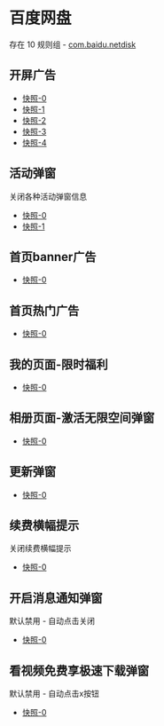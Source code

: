 # 百度网盘

存在 10 规则组 - [com.baidu.netdisk](/src/apps/com.baidu.netdisk.ts)

## 开屏广告

- [快照-0](https://i.gkd.li/import/12472597)
- [快照-1](https://i.gkd.li/import/12877626)
- [快照-2](https://i.gkd.li/import/12988458)
- [快照-3](https://i.gkd.li/import/12648924)
- [快照-4](https://i.gkd.li/import/12865287)

## 活动弹窗

关闭各种活动弹窗信息

- [快照-0](https://i.gkd.li/import/12642505)
- [快照-1](https://i.gkd.li/import/12923937)

## 首页banner广告

- [快照-0](https://i.gkd.li/import/12706544)

## 首页热门广告

- [快照-0](https://i.gkd.li/import/12706544)

## 我的页面-限时福利

- [快照-0](https://i.gkd.li/import/12706549)

## 相册页面-激活无限空间弹窗

- [快照-0](https://i.gkd.li/import/12648987)

## 更新弹窗

- [快照-0](https://i.gkd.li/import/12863984)

## 续费横幅提示

关闭续费横幅提示

- [快照-0](https://i.gkd.li/import/12924036)

## 开启消息通知弹窗

默认禁用 - 自动点击关闭

- [快照-0](https://i.gkd.li/import/12923936)

## 看视频免费享极速下载弹窗

默认禁用 - 自动点击x按钮

- [快照-0](https://i.gkd.li/import/12783106)
